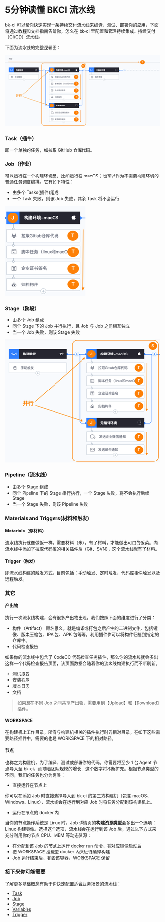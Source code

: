 # 5分钟读懂 BKCI 流水线

bk-ci 可以帮你快速实现一条持续交付流水线来编译、测试、部署你的应用，下面将通过教程和文档指南告诉你，怎么在 bk-ci 里配置和管理持续集成、持续交付（CI/CD）流水线。

下面为流水线的完整逻辑图：

![](../.gitbook/assets/image%20%283%29.png)



### Task（插件） <a id="Task&#xFF08;&#x63D2;&#x4EF6;&#xFF09;"></a>

即一个单独的任务，如拉取 GitHub 仓库代码。

### Job（作业） <a id="Job&#xFF08;&#x4F5C;&#x4E1A;&#xFF09;"></a>

可以运行在一个构建环境里，比如运行在 macOS；也可以作为不需要构建环境的普通任务调度编排。它有如下特性：

* 由多个 Tasks\(插件\)组成
* 一个 Task 失败，则该 Job 失败，其余 Task 将不会运行

![](../.gitbook/assets/image%20%2817%29%20%281%29.png)

### Stage（阶段） <a id="Stage&#xFF08;&#x9636;&#x6BB5;&#xFF09;"></a>

* 由多个 Job 组成
* 同个 Stage 下的 Job 并行执行，且 Job 与 Job 之间相互独立
* 当一个 Job 失败，则该 Stage 失败

![](../.gitbook/assets/image%20%2825%29%20%281%29%20%281%29.png)



### Pipeline（流水线） <a id="Pipeline&#xFF08;&#x6D41;&#x6C34;&#x7EBF;&#xFF09;"></a>

* 由多个 Stage 组成
* 同个 Pipeline 下的 Stage 串行执行，一个 Stage 失败，将不会执行后续 Stage
* 当一个 Stage 失败，则该 Pipeline 失败

### Materials and Triggers\(材料和触发\) <a id="Materials and Triggers(&#x6750;&#x6599;&#x548C;&#x89E6;&#x53D1;)"></a>

#### Materials（源材料） <a id="Materials&#xFF08;&#x6E90;&#x6750;&#x6599;&#xFF09;"></a>

流水线执行就像做饭一样，需要材料（米），有了材料，才能做出可口的饭菜。向流水线中添加了拉取代码库的相关插件后（Git、SVN），这个流水线就有了材料。

#### Trigger（触发） <a id="Trigger&#xFF08;&#x89E6;&#x53D1;&#xFF09;"></a>

即流水线构建的触发方式，目前包括：手动触发、定时触发、代码库事件触发以及远程触发。

### 其它 <a id="&#x5176;&#x5B83;"></a>

#### 产出物 <a id="&#x4EA7;&#x51FA;&#x7269;"></a>

执行一次流水线构建，会有很多产出物出现，我们按照下面的维度进行了分类：

* 构件（Artifact） 顾名思义，就是编译或打包之后产生的二进制文件，包括镜像、版本压缩包、IPA 包、APK 包等等，利用插件你可以将构件归档到指定的仓库中。
* 代码检查报告

如果你的流水线中包含了 CodeCC 代码检查任务插件，那么你的流水线就会多出这样一个代码检查报告页面，该页面数据会随着你的流水线构建执行而不断刷新。

* 测试报告
* 安装程序
* 版本日志
* 文档

> 如果想在不同 Job 之间共享产出物，需要用到【Upload】和【Download】插件。

#### WORKSPACE <a id="WORKSPACE"></a>

在构建机上工作目录，所有与构建机相关的插件执行时的相对目录，在如下这些需要路径插件中，需要的也是 WORKSPACE 下的相对路径。

#### 节点 <a id="&#x8282;&#x70B9;"></a>

也称之为构建机，为了编译、测试或部署你的代码，你需要将至少 1 台 Agent 节点导入至 bk-ci，而随着团队规模的增长，这个数字将不断扩充。根据节点类型的不同，我们的任务也分为两类：

* 直接运行在节点上

你可以在添加 Job 时直接选择导入到 bk-ci 的第三方构建机（包含 macOS、Windows、Linux），流水线会在运行到对应 Job 时将任务分配到该构建机上。

* 运行在节点的 docker 内

当你的节点操作系统是 Linux 时，Job 详情页的**构建资源类型**会多出一个选项：Linux 构建镜像。选择这个选项，流水线会在运行到该 Job 后，通过以下方式来充分利用你的节点 CPU、MEM 等动态资源：

* 在分配到该 Job 的节点上运行 docker run 命令，将对应镜像启动后
* 把 WORKSPACE 挂载至 docker 内来进行编译构建
* Job 运行结束后，销毁该容器，WORKSPACE 保留

### 接下来你可能需要 <a id="&#x63A5;&#x4E0B;&#x6765;&#x4F60;&#x53EF;&#x80FD;&#x9700;&#x8981;"></a>

了解更多基础概念有助于你快速配置适合业务场景的流水线：

* [Task](terminology/task.md)
* [Job](terminology/job.md)
* [Stage](terminology/stage.md)
* [Variables](terminology/variables.md)
* [Trigger](terminology/trigger.md)

